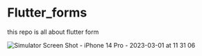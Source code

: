 # Flutter_forms
this repo is all about flutter form 

![Simulator Screen Shot - iPhone 14 Pro - 2023-03-01 at 11 31 06](https://user-images.githubusercontent.com/78723011/222058859-7cbe77cb-cfac-4727-8760-d44c4ef76c80.png)
